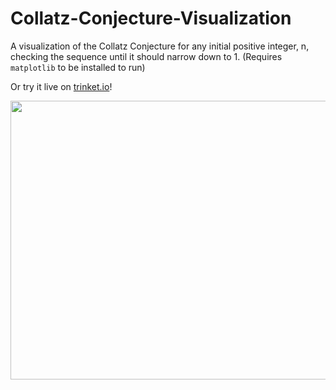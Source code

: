 # Collatz-Conjecture-Visualization

A visualization of the Collatz Conjecture for any initial positive integer, n, checking the sequence until it should narrow down to 1.
(Requires `matplotlib` to be installed to run)<br/>

Or try it live on [trinket.io](https://trinket.io/python3/6b7f1d9c74)!

<img src="https://cdn.discordapp.com/attachments/342481673822404608/871477004199948308/unknown.png" width="800" height="446">
<br/>
